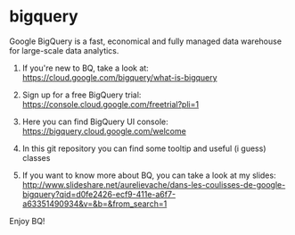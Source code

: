 # bigquery

Google BigQuery is a fast, economical and fully managed data warehouse for large-scale data analytics.

1. If you're new to BQ, take a look at: https://cloud.google.com/bigquery/what-is-bigquery

2. Sign up for a free BigQuery trial: https://console.cloud.google.com/freetrial?pli=1

3. Here you can find BigQuery UI console: https://bigquery.cloud.google.com/welcome

4. In this git repository you can find some tooltip and useful (i guess) classes

5. If you want to know more about BQ, you can take a look at my slides: http://www.slideshare.net/aurelievache/dans-les-coulisses-de-google-bigquery?qid=d0fe2426-ecf9-411e-a6f7-a63351490934&v=&b=&from_search=1

Enjoy BQ!
